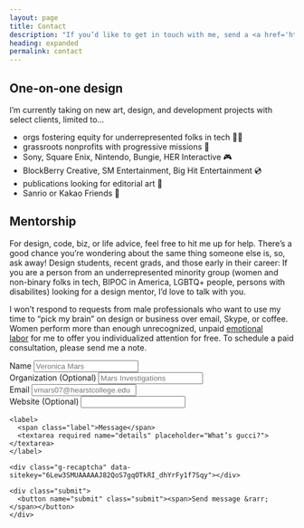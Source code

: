 ```yaml
---
layout: page
title: Contact
description: "If you’d like to get in touch with me, send a <a href='http://twitter.com/home?status=@skullface%20Hi!%20I%20wanted%20to%20say%20'>tweet</a> or an email at <code>meow@</code> this domain. 💌"
heading: expanded
permalink: contact
---
```


## One-on-one design

I’m currently taking on new art, design, and development projects with select clients, limited to…

* orgs fostering equity for underrepresented folks in tech 👩‍💻
* grassroots nonprofits with progressive missions 🌱
* Sony, Square Enix, Nintendo, Bungie, HER Interactive 🎮
* BlockBerry Creative, SM Entertainment, Big Hit Entertainment 💿
* publications looking for editorial art 📰
* Sanrio or Kakao Friends 🎀

## Mentorship
For design, code, biz, or life advice, feel free to hit me up for help. There’s a good chance you’re wondering about the same thing someone else is, so, ask away! Design students, recent grads, and those early in their career: If you are a person from an underrepresented minority group (women and non-binary folks in tech, BIPOC in America, LGBTQ+ people, persons with disabilites) looking for a design mentor, I’d love to talk with you.

I won’t respond to requests from male professionals who want to use my time to “pick my brain” on design or business over email, Skype, or coffee. Women perform more than enough unrecognized, unpaid [emotional labor](http://www.metafilter.com/151267/Wheres-My-Cut-On-Unpaid-Emotional-Labor) for me to offer you individualized attention for free. To schedule a paid consultation, please send me a note.

<div class="contact_form_container">
<script src="https://www.google.com/recaptcha/api.js" async defer></script>
  <form accept-charset="UTF-8" action="https://usebasin.com/f/8456a9a39901" class="contact_form" method="POST">
    <div class="contact_form_details">
      <div class="form-detail">
        <label><span class="label">Name</span>
          <input type="text" required name="your-name" placeholder="Veronica Mars">
        </label>
      </div>
      <div class="form-detail">
        <label><span class="label">Organization <span class="optional">(Optional)</span></span>
          <input type="text" name="your-organization" placeholder="Mars Investigations">
        </label>
      </div>
      <div class="form-detail">
        <label for="email"><span class="label">Email</span>
          <input id="email" type="email" name="email" required placeholder="vmars07@hearstcollege.edu">
        </label>
      </div>
      <div class="form-detail">
        <label><span class="label">Website <span class="optional">(Optional)</span></span>
          <input type="url" name="your-website">
        </label>
      </div>
    </div>

    <label>
      <span class="label">Message</span>
      <textarea required name="details" placeholder="What’s gucci?"></textarea>
    </label>

    <div class="g-recaptcha" data-sitekey="6Lew3SMUAAAAAJ82QoS7gqOTkRI_dhYrFy1f7Sqy"></div>

    <div class="submit">
      <button name="submit" class="submit"><span>Send message &rarr;</span></button>
    </div>
  </form>
</div>
